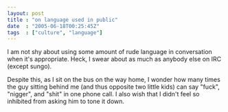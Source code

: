 ```yaml
---
layout: post
title : "on language used in public"
date  : "2005-06-18T00:25:45Z"
tags  : ["culture", "language"]
---
```

I am not shy about using some amount of rude language in conversation when it's appropriate.  Heck, I swear about as much as anybody else on IRC (except sungo).

Despite this, as I sit on the bus on the way home, I wonder how many times the guy sitting behind me (and thus opposite two little kids) can say "fuck", "nigger", and "shit" in one phone call.  I also wish that I didn't feel so inhibited from asking him to tone it down. 
